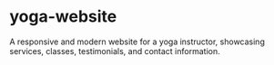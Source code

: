 # yoga-website
A responsive and modern website for a yoga instructor, showcasing services, classes, testimonials, and contact information.
